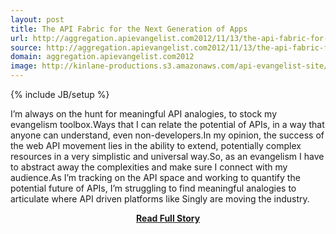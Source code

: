 ```yaml
---
layout: post
title: The API Fabric for the Next Generation of Apps
url: http://aggregation.apievangelist.com2012/11/13/the-api-fabric-for-next-generation-of-apps/
source: http://aggregation.apievangelist.com2012/11/13/the-api-fabric-for-next-generation-of-apps/
domain: aggregation.apievangelist.com2012
image: http://kinlane-productions.s3.amazonaws.com/api-evangelist-site/blog/singly-logo_300.png
---
```

{% include JB/setup %}<p>I’m always on the hunt for meaningful API analogies, to stock my evangelism toolbox.Ways that I can relate the potential of APIs, in a way that anyone can understand, even non-developers.In my opinion, the success of the web API movement lies in the ability to extend, potentially complex resources in a very simplistic and universal way.So, as an evangelism I have to abstract away the complexities and make sure I connect with my audience.As I’m tracking on the API space and working to quantify the potential future of APIs, I’m struggling to find meaningful analogies to articulate where API driven platforms like Singly are moving the industry.</p>
<center><p><a href="http://aggregation.apievangelist.com2012/11/13/the-api-fabric-for-next-generation-of-apps/" style='padding:25px; font-sze:18px; font-weight: bold;'>Read Full Story</a></p></center>
